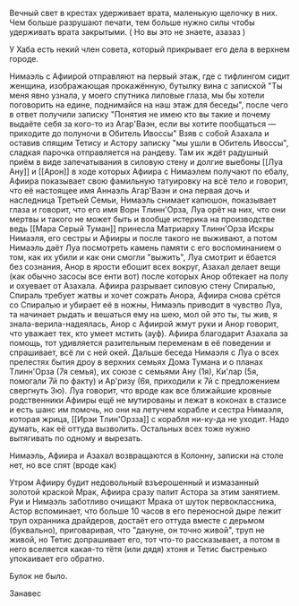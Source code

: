 Вечный свет в крестах удерживает врата, маленькую щелочку в них. Чем больше разрушают печати, тем больше нужно силы чтобы удерживать врата закрытыми. ( Но вы это не знаете, азазаз )

У Хаба есть некий член совета, который прикрывает его дела в верхнем городе. 


Нимаэль с Афиирой отправляют на первый этаж, где с тифлингом сидит женщина, изображающая прокажённую, бутылку вина с запиской "Ты меня явно узнала, у моего спутника лиловые глаза, мы бы хотели поговорить на едине, поднимайся на наш этаж для беседы", после чего в ответ получили записку "Понятия не имею кто вы такие и почему выдаёте себя за кого-то из Агар'Ваэн, если вы хотите пообщаться — приходите до полуночи в Обитель Ивоссы"
Взяв с собой Азахала и оставив спящим Тетису и Астору записку "мы ушли в Обитель Ивоссы", сладкая парочка отправляется на рандеву.
Там их ждёт радушный приём в виде запечатывания в силовую стену и долгие выебоны [[Луа Ану]] и [[Арон]] в ходе которых Афиира с Нимаэлем получают по ебалу, Афиира показывает свою фамильную татуировку на всё тело и говорит, что её настоящее имя Аннаэль Агар'Ваэн и она первая дочь и наследница Третьей Семьи, Нимаэль снимает капюшон, показывает глаза и говорит, что его имя Ворн Тлинн'Орза, Луа орёт на них, что они мертвы и такого не может быть и вообще истерика на производстве ведь [[Мара Серый Туман]] принесла Матриарху Тлинн'Орза Искры Нимаэля, его сестры и Афииры и после такого не выживают, а потом Нимаэль даёт Луа посмотреть камень памяти с его воспоминанием о том, как их убили и как они смогли "выжить", Луа смотрит и ёбается без сознания, Анор в ярости ебошит всех вокруг, Азахал делает вещи (как обычно засосы все енти вот) после которых Анор обтекает на полу и охуевает от Азахала. Афиира разрывает силовую стену Спиралью, Спираль требует жатвы и хочет сожрать Анора, Афиира снова срётся со Спиралью и убирает её в ножны, Нимаэль приводит в чувство Луа, та начинает рыдать и вешаться ему на шею, мол ой это ты, ты жив, я знала-верила-надеялась, Анор с Афиирой жмут руки и Анор говорит, что уважает тех, кто умеет мстить (ауф). Афиира благодарит Азахала за помощь, тот удивляется разительным переменам в её поведении и спрашивает, всё ли с ней окей.
Дальше беседа Нимаэля с Луа о всех прелестях бытия дроу в верхних семьях Дома Тумана и о планах Тлинн'Орза (7я семья), их союзе с семьями Ану (1я), Ки'лар (5я, помогали 7й по факту) и Ар'ризу (6я, приходили к 7й с предложением свергнуть 3ю). 
Луа говорит, что вроде как все ближайшие кровные родственники Афииры ещё не мутированы и лежат в коконах в стазисе и есть шанс им помочь, но они на летучем корабле и сестра Нимаэля, которая жрица, [[Ирэи Тлин'Орзза]] с корабля ни-ку-да не уходит. Надо думать, как её оттуда вызволить. Остальных всех тоже нужно вытягивать по одному и вырезать. 

Нимаэль, Афиира и Азахал возвращаются в Колонну, записки на столе нет, но все спят (вроде как)

Утром Афииру будит недовольный взъерошенный и измазанный золотой краской Мрак, Афиира сразу палит Астора за этим занятием. Руи и Нимаэль заботливо очищают Мрака от шуток первоклассника, Астор вспоминает, что больше 10 часов в его переносной дыре лежит труп охранника драйдеров, достаёт его оттуда вместе с дерьмом (буквально), приговаривая, что "дануне, он точно живой", труп не живой, но Тетис допрашивает его, тот что-то рассказывает, а потом в него вселяется какая-то тётя (или дядя) хтоня и Тетис быстренько упокаивает его обратно. 


Булок не было.

Занавес

